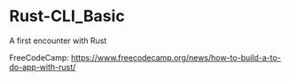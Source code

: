 # Rust-CLI_Basic
A first encounter with Rust

FreeCodeCamp: https://www.freecodecamp.org/news/how-to-build-a-to-do-app-with-rust/

